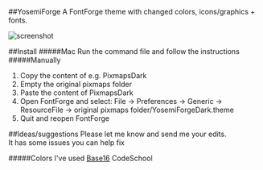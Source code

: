 ##YosemiForge
A FontForge theme with changed colors, icons/graphics + fonts.

![screenshot](https://raw.githubusercontent.com/andreaslarsen/yosemiforge/master/Resources/YosemiForgeScreenshot.png)

##Install
#####Mac
Run the command file and follow the instructions
#####Manually
1. Copy the content of e.g. PixmapsDark
2. Empty the original pixmaps folder
2. Paste the content of PixmapsDark
3. Open FontForge and select: File → Preferences → Generic → ResourceFile → original pixmaps folder/YosemiForgeDark.theme
4. Quit and reopen FontForge

##Ideas/suggestions
Please let me know and send me your edits.<br>
It has some issues you can help fix

#####Colors
I've used [Base16](https://github.com/chriskempson/base16) CodeSchool
